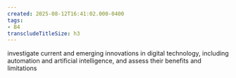 ```yaml
---
created: 2025-08-12T16:41:02.000-0400
tags:
- B4
transcludeTitleSize: h3
---
```


investigate current and emerging innovations in digital technology, including automation and artificial intelligence, and assess their benefits and limitations